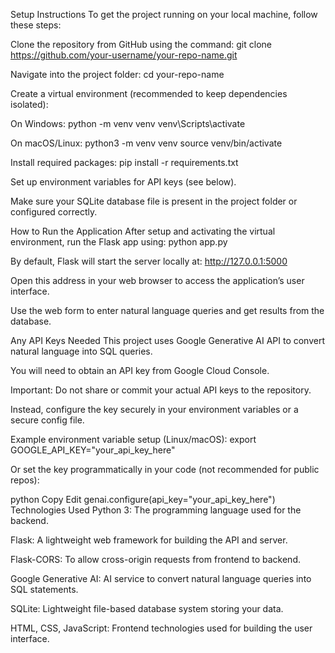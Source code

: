 
Setup Instructions
To get the project running on your local machine, follow these steps:

Clone the repository from GitHub using the command:
git clone https://github.com/your-username/your-repo-name.git

Navigate into the project folder:
cd your-repo-name

Create a virtual environment (recommended to keep dependencies isolated):

On Windows:
python -m venv venv
venv\Scripts\activate

On macOS/Linux:
python3 -m venv venv
source venv/bin/activate

Install required packages:
pip install -r requirements.txt

Set up environment variables for API keys (see below).

Make sure your SQLite database file is present in the project folder or configured correctly.

How to Run the Application
After setup and activating the virtual environment, run the Flask app using:
python app.py

By default, Flask will start the server locally at:
http://127.0.0.1:5000

Open this address in your web browser to access the application’s user interface.

Use the web form to enter natural language queries and get results from the database.

Any API Keys Needed
This project uses Google Generative AI API to convert natural language into SQL queries.

You will need to obtain an API key from Google Cloud Console.

Important: Do not share or commit your actual API keys to the repository.

Instead, configure the key securely in your environment variables or a secure config file.

Example environment variable setup (Linux/macOS):
export GOOGLE_API_KEY="your_api_key_here"

Or set the key programmatically in your code (not recommended for public repos):

python
Copy
Edit
genai.configure(api_key="your_api_key_here")
Technologies Used
Python 3: The programming language used for the backend.

Flask: A lightweight web framework for building the API and server.

Flask-CORS: To allow cross-origin requests from frontend to backend.

Google Generative AI: AI service to convert natural language queries into SQL statements.

SQLite: Lightweight file-based database system storing your data.

HTML, CSS, JavaScript: Frontend technologies used for building the user interface.
